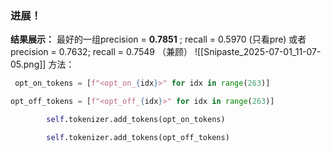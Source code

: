 ### 进展！
**结果展示：**
最好的一组precision = **0.7851** ; recall = 0.5970  (只看pre)
或者precision = 0.7632; recall = 0.7549 （兼顾）
![[Snipaste_2025-07-01_11-07-05.png]]
方法：
```python
 opt_on_tokens = [f"<opt_on_{idx}>" for idx in range(263)]

opt_off_tokens = [f"<opt_off_{idx}>" for idx in range(263)]

        self.tokenizer.add_tokens(opt_on_tokens)

        self.tokenizer.add_tokens(opt_off_tokens)
```
